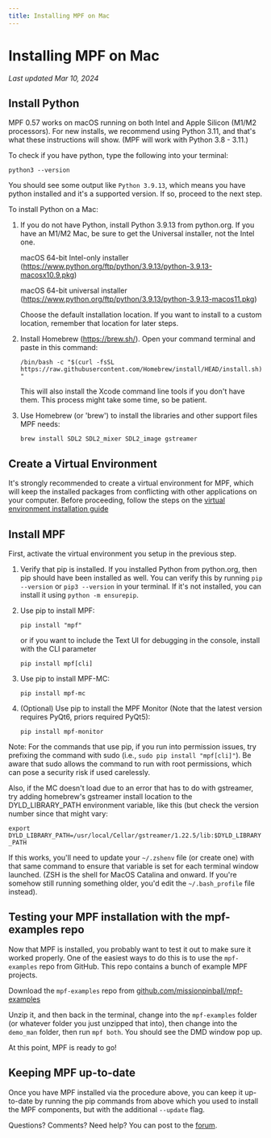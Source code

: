 ```yaml
---
title: Installing MPF on Mac
---
```


# Installing MPF on Mac

*Last updated Mar 10, 2024*

## Install Python

MPF 0.57 works on macOS running on both Intel and Apple Silicon (M1/M2
processors). For new installs, we recommend using Python 3.11, and that's
what these instructions will show. (MPF will work with Python 3.8 - 3.11.)

To check if you have python, type the following into your terminal:

`python3 --version`

You should see some output like `Python 3.9.13`, which means you have
python installed and it's a supported version. If so, proceed to the next step.

To install Python on a Mac:

1.  If you do not have Python, install Python 3.9.13 from python.org. If
    you have an M1/M2 Mac, be sure to get the Universal installer, not
    the Intel one.

    macOS 64-bit Intel-only installer
    (<https://www.python.org/ftp/python/3.9.13/python-3.9.13-macosx10.9.pkg>)

    macOS 64-bit universal installer
    (<https://www.python.org/ftp/python/3.9.13/python-3.9.13-macos11.pkg>)

    Choose the default installation location. If you want to install to
    a custom location, remember that location for later steps.

2.  Install Homebrew (<https://brew.sh/>). Open your command terminal
    and paste in this command:

    `/bin/bash -c "$(curl -fsSL https://raw.githubusercontent.com/Homebrew/install/HEAD/install.sh)"`

    This will also install the Xcode command line tools if you don't
    have them. This process might take some time, so be patient.

3.  Use Homebrew (or 'brew') to install the libraries and other
    support files MPF needs:

    `brew install SDL2 SDL2_mixer SDL2_image gstreamer`

## Create a Virtual Environment

It's strongly recommended to create a virtual environment for MPF,
which will keep the installed packages from conflicting with other
applications on your computer. Before proceeding, follow the steps on
the [virtual environment installation guide](virtual-environments.md)

## Install MPF

First, activate the virtual environment you setup in the previous step.

1.  Verify that pip is installed. If you installed Python from
    python.org, then pip should have been installed as well. You can
    verify this by running `pip --version` or `pip3 --version` in your
    terminal. If it's not installed, you can install it using
    `python -m ensurepip`.

2.  Use pip to install MPF:

    `pip install "mpf"`

    or if you want to include the Text UI for debugging in the console,
    install with the CLI parameter

    `pip install mpf[cli]`

3.  Use pip to install MPF-MC:

    `pip install mpf-mc`

4.  (Optional) Use pip to install the MPF Monitor (Note that the latest version
    requires PyQt6, priors required PyQt5):

    `pip install mpf-monitor`


Note: For the commands that use pip, if you run into permission issues,
try prefixing the command with sudo (i.e.,
`sudo pip install "mpf[cli]"`). Be aware that sudo allows the command to
run with root permissions, which can pose a security risk if used
carelessly.

Also, if the MC doesn't load due to an error that has to do with gstreamer,
try adding homebrew's gstreamer install location to the DYLD_LIBRARY_PATH
environment variable, like this (but check the version number since that might vary:

`export DYLD_LIBRARY_PATH=/usr/local/Cellar/gstreamer/1.22.5/lib:$DYLD_LIBRARY_PATH`

If this works, you'll need to update your `~/.zshenv` file (or create one) with that same command to
ensure that variable is set for each terminal window launched. (ZSH is the shell for MacOS Catalina
and onward. If you're somehow still running something older, you'd edit the `~/.bash_profile` file instead).

## Testing your MPF installation with the mpf-examples repo

Now that MPF is installed, you probably want to test it out to make sure
it worked properly. One of the easiest ways to do this is to use the
`mpf-examples` repo from GitHub. This repo contains a bunch of example
MPF projects.

Download the `mpf-examples` repo from [github.com/missionpinball/mpf-examples](https://github.com/missionpinball/mpf-examples)

Unzip it, and then back in the terminal, change into the `mpf-examples` folder (or
whatever folder you just unzipped that into), then change into the
`demo_man` folder, then run `mpf both`. You should see
the DMD window pop up.

At this point, MPF is ready to go!

## Keeping MPF up-to-date

Once you have MPF installed via the procedure above, you can keep it
up-to-date by running the pip commands from above which you
used to install the MPF components, but with the additional `--update` flag.

Questions? Comments? Need help? You can post to the [forum](../community/index.md).
